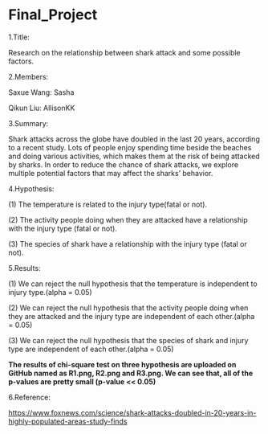 # Final_Project

1.Title:

Research on the relationship between shark attack and some possible factors.

2.Members:

Saxue Wang: Sasha

Qikun Liu: AllisonKK

3.Summary:

  Shark attacks across the globe have doubled in the last 20 years, according to a recent study. Lots of people enjoy spending time beside
the beaches and doing various activities, which makes them at the risk of being attacked by sharks. In order to reduce the chance of shark
attacks, we explore multiple potential factors that may affect the sharks’ behavior.

4.Hypothesis:

(1) The temperature is related to the injury type(fatal or not).

(2) The activity people doing when they are attacked have a relationship with the injury type (fatal or not). 

(3) The species of shark have a relationship with the injury type (fatal or not).

5.Results:

(1) We can reject the null hypothesis that the temperature is independent to injury type.(alpha = 0.05)

  
(2) We can reject the null hypothesis that the activity people doing when they are attacked and the injury type are independent of each other.(alpha = 0.05)

(3) We can reject the null hypothesis that the species of shark and injury type are independent of each other.(alpha = 0.05)

**The results of chi-square test on three hypothesis are uploaded on GitHub named as R1.png, R2.png and R3.png. We can see that, all of the p-values are pretty small (p-value << 0.05)**

6.Reference: 

https://www.foxnews.com/science/shark-attacks-doubled-in-20-years-in-highly-populated-areas-study-finds
